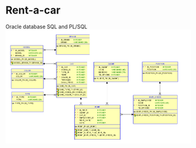 # Rent-a-car
Oracle database SQL and PL/SQL
![alt text](https://github.com/tedonikolov/Rent-a-car/blob/main/relational%20model.png)
